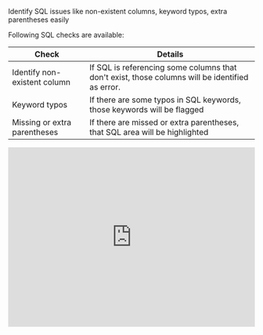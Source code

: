 Identify SQL issues like non-existent columns, keyword typos, extra parentheses easily

Following SQL checks are available:

| Check                        | Details                                                                                         |
| ---------------------------- | ----------------------------------------------------------------------------------------------- |
| Identify non-existent column | If SQL is referencing some columns that don't exist, those columns will be identified as error. |
| Keyword typos                | If there are some typos in SQL keywords, those keywords will be flagged                         |
| Missing or extra parentheses | If there are missed or extra parentheses, that SQL area will be highlighted                     |

<interactive demo of SQL validator>

<div style="position: relative; padding-bottom: calc(63.94160057678443% + 44px); height: 0;"><iframe src=https://app.supademo.com/embed/clpyaam841qoepezyayydl83b frameborder="0" webkitallowfullscreen="true" mozallowfullscreen="true" allowfullscreen style="position: absolute; top: 0; left: 0; width: 100%; height: 100%;"></iframe></div>
